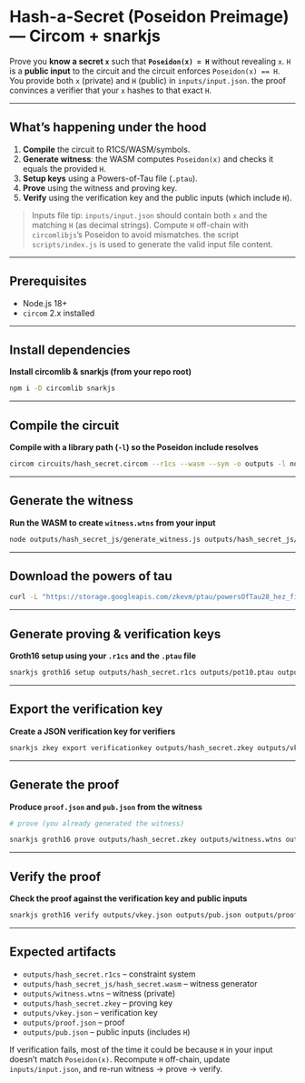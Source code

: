 # Hash-a-Secret (Poseidon Preimage) — Circom + snarkjs

Prove you **know a secret `x`** such that **`Poseidon(x) = H`** without revealing `x`.
`H` is a **public input** to the circuit and the circuit enforces `Poseidon(x) == H`.
You provide both `x` (private) and `H` (public) in `inputs/input.json`. the proof convinces a verifier that your `x` hashes to that exact `H`.

---

## What’s happening under the hood

1. **Compile** the circuit to R1CS/WASM/symbols.
2. **Generate witness**: the WASM computes `Poseidon(x)` and checks it equals the provided `H`.
3. **Setup keys** using a Powers-of-Tau file (`.ptau`).
4. **Prove** using the witness and proving key.
5. **Verify** using the verification key and the public inputs (which include `H`).

> Inputs file tip: `inputs/input.json` should contain both `x` and the matching `H` (as decimal strings). Compute `H` off-chain with `circomlibjs`’s Poseidon to avoid mismatches. the script `scripts/index.js` is used to generate the valid input file content.

---

## Prerequisites

- Node.js 18+
- `circom` 2.x installed

---

## Install dependencies

**Install circomlib & snarkjs (from your repo root)**

```bash
npm i -D circomlib snarkjs
```

---

## Compile the circuit

**Compile with a library path (`-l`) so the Poseidon include resolves**

```bash
circom circuits/hash_secret.circom --r1cs --wasm --sym -o outputs -l node_modules
```

---

## Generate the witness

**Run the WASM to create `witness.wtns` from your input**

```bash
node outputs/hash_secret_js/generate_witness.js outputs/hash_secret_js/hash_secret.wasm inputs/input.json outputs/witness.wtns
```

---

## Download the powers of tau

```bash
curl -L "https://storage.googleapis.com/zkevm/ptau/powersOfTau28_hez_final_10.ptau" -o outputs/pot10.ptau
```

---

## Generate proving & verification keys

**Groth16 setup using your `.r1cs` and the `.ptau` file**

```bash
snarkjs groth16 setup outputs/hash_secret.r1cs outputs/pot10.ptau outputs/hash_secret.zkey
```

---

## Export the verification key

**Create a JSON verification key for verifiers**

```bash
snarkjs zkey export verificationkey outputs/hash_secret.zkey outputs/vkey.json
```

---

## Generate the proof

**Produce `proof.json` and `pub.json` from the witness**

```bash
# prove (you already generated the witness)

snarkjs groth16 prove outputs/hash_secret.zkey outputs/witness.wtns outputs/proof.json outputs/pub.json
```

---

## Verify the proof

**Check the proof against the verification key and public inputs**

```bash
snarkjs groth16 verify outputs/vkey.json outputs/pub.json outputs/proof.json
```

---

## Expected artifacts

- `outputs/hash_secret.r1cs` – constraint system
- `outputs/hash_secret_js/hash_secret.wasm` – witness generator
- `outputs/witness.wtns` – witness (private)
- `outputs/hash_secret.zkey` – proving key
- `outputs/vkey.json` – verification key
- `outputs/proof.json` – proof
- `outputs/pub.json` – public inputs (includes `H`)

If verification fails, most of the time it could be because `H` in your input doesn’t match `Poseidon(x)`. Recompute `H` off-chain, update `inputs/input.json`, and re-run witness → prove → verify.
